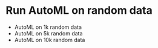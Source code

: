 # Run AutoML on random data

- AutoML on 1k random data
- AutoML on 5k random data
- AutoML on 10k random data
